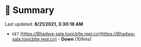 # 📖 Summary
Last updated: **8/21/2021, 3:30:18 AM**

- `GET` [https://Bhadwa-sala.toxicblte.repl.co](https://Bhadwa-sala.toxicblte.repl.co) - **Down** (109ms)
